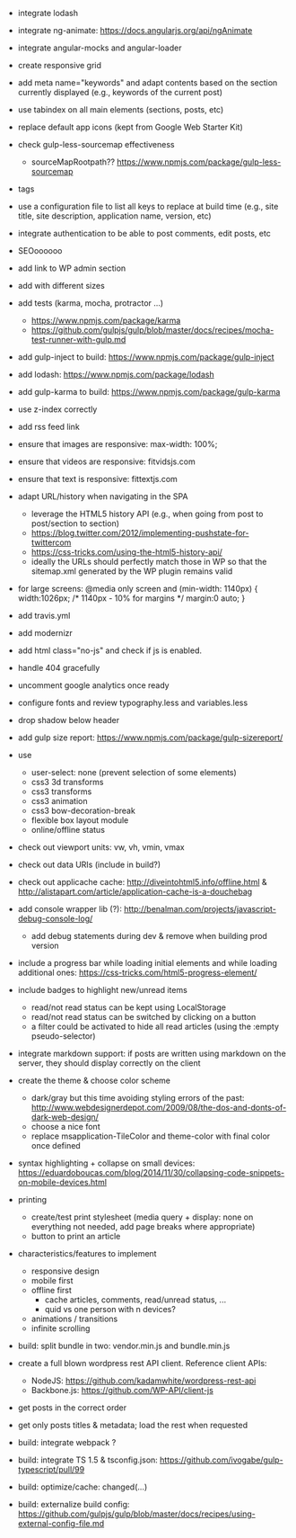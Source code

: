 * integrate lodash
* integrate ng-animate: https://docs.angularjs.org/api/ngAnimate
* integrate angular-mocks and angular-loader
* create responsive grid
* add meta name="keywords" and adapt contents based on the section currently displayed (e.g., keywords of the current post)
* use tabindex on all main elements (sections, posts, etc)
* replace default app icons (kept from Google Web Starter Kit)
* check gulp-less-sourcemap effectiveness
  * sourceMapRootpath?? https://www.npmjs.com/package/gulp-less-sourcemap
* tags
* use a configuration file to list all keys to replace at build time (e.g., site title, site description, application name, version, etc)
* integrate authentication to be able to post comments, edit posts, etc
* SEOoooooo
* add link to WP admin section
* add <link rel="apple-touch-icon" sizes="57x57" href="/apple-touch-icon-57x57.png"> with different sizes
* add tests (karma, mocha, protractor ...)
  * https://www.npmjs.com/package/karma
  * https://github.com/gulpjs/gulp/blob/master/docs/recipes/mocha-test-runner-with-gulp.md
* add gulp-inject to build: https://www.npmjs.com/package/gulp-inject
* add lodash: https://www.npmjs.com/package/lodash
* add gulp-karma to build: https://www.npmjs.com/package/gulp-karma
* use z-index correctly
* add rss feed link <link rel="alternate" type="application/rss+xml" title="..." href="...">
* ensure that images are responsive: max-width: 100%;
* ensure that videos are responsive: fitvidsjs.com
* ensure that text is responsive: fittextjs.com
* adapt URL/history when navigating in the SPA
  * leverage the HTML5 history API (e.g., when going from post to post/section to section)
  * https://blog.twitter.com/2012/implementing-pushstate-for-twittercom
  * https://css-tricks.com/using-the-html5-history-api/
  * ideally the URLs should perfectly match those in WP so that the sitemap.xml generated by the WP plugin remains valid
* for large screens: @media only screen and (min-width: 1140px) {
	width:1026px; /* 1140px - 10% for margins */
    margin:0 auto;
  }
* add travis.yml
* add modernizr
* add html class="no-js" and check if js is enabled. 
* handle 404 gracefully
* uncomment google analytics once ready
* configure fonts and review typography.less and variables.less
* drop shadow below header
* add gulp size report: https://www.npmjs.com/package/gulp-sizereport/
* use
  * user-select: none (prevent selection of some elements)
  * css3 3d transforms
  * css3 transforms
  * css3 animation
  * css3 bow-decoration-break
  * flexible box layout module
  * online/offline status
* check out viewport units: vw, vh, vmin, vmax
* check out data URIs (include in build?)
* check out applicache cache: http://diveintohtml5.info/offline.html & http://alistapart.com/article/application-cache-is-a-douchebag
* add console wrapper lib (?): http://benalman.com/projects/javascript-debug-console-log/
  * add debug statements during dev & remove when building prod version
* include a progress bar while loading initial elements and while loading additional ones: https://css-tricks.com/html5-progress-element/
* include badges to highlight new/unread items
  * read/not read status can be kept using LocalStorage
  * read/not read status can be switched by clicking on a button
  * a filter could be activated to hide all read articles (using the :empty pseudo-selector)
* integrate markdown support: if posts are written using markdown on the server, they should display correctly on the client
* create the theme & choose color scheme
  * dark/gray but this time avoiding styling errors of the past: http://www.webdesignerdepot.com/2009/08/the-dos-and-donts-of-dark-web-design/
  * choose a nice font
  * replace msapplication-TileColor and theme-color with final color once defined
* syntax highlighting + collapse on small devices: https://eduardoboucas.com/blog/2014/11/30/collapsing-code-snippets-on-mobile-devices.html
* printing
  * create/test print stylesheet (media query + display: none on everything not needed, add page breaks where appropriate)
  * button to print an article
* characteristics/features to implement
  * responsive design
  * mobile first
  * offline first
    * cache articles, comments, read/unread status, ...
	* quid vs one person with n devices?
  * animations / transitions
  * infinite scrolling
* build: split bundle in two: vendor.min.js and bundle.min.js

* create a full blown wordpress rest API client. Reference client APIs:
  * NodeJS: https://github.com/kadamwhite/wordpress-rest-api
  * Backbone.js: https://github.com/WP-API/client-js
* get posts in the correct order
* get only posts titles & metadata; load the rest when requested
* build: integrate webpack ?
* build: integrate TS 1.5 & tsconfig.json: https://github.com/ivogabe/gulp-typescript/pull/99
* build: optimize/cache: changed(...)
* build: externalize build config: https://github.com/gulpjs/gulp/blob/master/docs/recipes/using-external-config-file.md